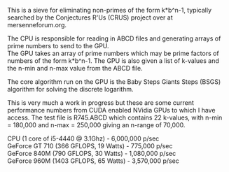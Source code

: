 This is a sieve for eliminating non-primes of the form k*b^n-1, typically searched by the Conjectures R'Us (CRUS) project over at mersenneforum.org.

The CPU is responsible for reading in ABCD files and generating arrays of prime numbers to send to the GPU.<br />
The GPU takes an array of prime numbers which may be prime factors of numbers of the form k*b^n-1. The GPU is also given a list of k-values and the n-min and n-max value from the ABCD file. 

The core algorithm run on the GPU is the Baby Steps Giants Steps (BSGS) algorithm for solving the discrete logarithm. 


This is very much a work in progress but these are some current performance numbers from CUDA enabled NVidia GPUs to which I have access. The test file is R745.ABCD which contains 22 k-values, with n-min = 180,000 and n-max = 250,000 giving an n-range of 70,000.<br />

CPU (1 core of i5-4440 @ 3.1Ghz) - 6,000,000 p/sec<br />
GeForce GT 710 (366 GFLOPS, 19 Watts) - 775,000 p/sec<br />
GeForce 840M (790 GFLOPS, 30 Watts) - 1,080,000 p/sec<br />
GeForce 960M (1403 GFLOPS, 65 Watts) - 3,570,000 p/sec<br />

